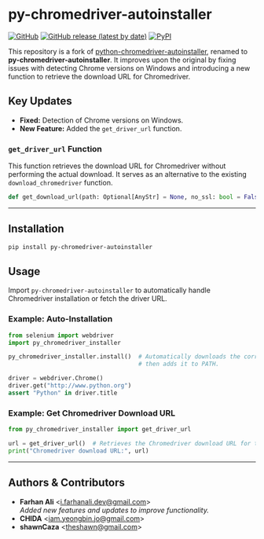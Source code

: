 # py-chromedriver-autoinstaller  

[![GitHub](https://img.shields.io/github/license/farhaanaliii/py-chromedriver-autoinstaller)](https://github.com/farhaanaliii/py-chromedriver-autoinstaller/blob/main/LICENSE)
[![GitHub release (latest by date)](https://img.shields.io/github/v/release/farhaanaliii/py-chromedriver-autoinstaller)](https://github.com/farhaanaliii/py-chromedriver-autoinstaller/releases)
[![PyPI](https://img.shields.io/pypi/v/py-chromedriver-autoinstaller)](https://pypi.org/project/py-chromedriver-autoinstaller/)

This repository is a fork of [python-chromedriver-autoinstaller](https://github.com/yeongbin-jo/python-chromedriver-autoinstaller), renamed to **py-chromedriver-autoinstaller**. It improves upon the original by fixing issues with detecting Chrome versions on Windows and introducing a new function to retrieve the download URL for Chromedriver.

## Key Updates  
- **Fixed:** Detection of Chrome versions on Windows.  
- **New Feature:** Added the `get_driver_url` function.  

### `get_driver_url` Function  
This function retrieves the download URL for Chromedriver without performing the actual download. It serves as an alternative to the existing `download_chromedriver` function.  

```python
def get_download_url(path: Optional[AnyStr] = None, no_ssl: bool = False):
```

---

## Installation  

```bash
pip install py-chromedriver-autoinstaller
```  

## Usage  
Import `py-chromedriver-autoinstaller` to automatically handle Chromedriver installation or fetch the driver URL.

### Example: Auto-Installation  
```python
from selenium import webdriver
import py_chromedriver_installer  

py_chromedriver_installer.install()  # Automatically downloads the correct version of Chromedriver,
                                     # then adds it to PATH.

driver = webdriver.Chrome()
driver.get("http://www.python.org")
assert "Python" in driver.title
```  

### Example: Get Chromedriver Download URL  
```python
from py_chromedriver_installer import get_driver_url  

url = get_driver_url()  # Retrieves the Chromedriver download URL for the current Chrome version.
print("Chromedriver download URL:", url)
```  

---

## Authors & Contributors  

- **Farhan Ali** <[i.farhanali.dev@gmail.com](mailto:i.farhanali.dev@gmail.com)>  
  *Added new features and updates to improve functionality.*  
- **CHIDA** <[iam.yeongbin.jo@gmail.com](mailto:iam.yeongbin.jo@gmail.com)>  
- **shawnCaza** <[theshawn@gmail.com](mailto:theshawn@gmail.com)>  

